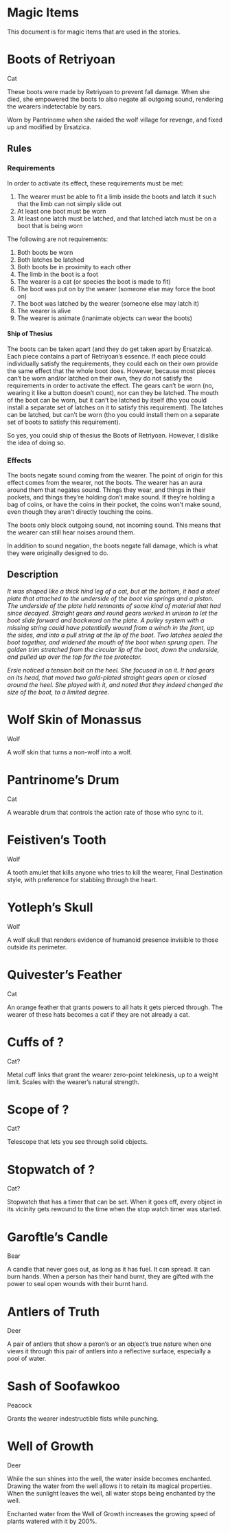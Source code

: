 # Magic Items

This document is for magic items that are used in the stories.

# Boots of Retriyoan

Cat

These boots were made by Retriyoan to prevent fall damage. When she died, she empowered the boots to also negate all outgoing sound, rendering the wearers indetectable by ears.

Worn by Pantrinome when she raided the wolf village for revenge, and fixed up and modified by Ersatzica.

## Rules

### Requirements

In order to activate its effect, these requirements must be met:

1.  The wearer must be able to fit a limb inside the boots and latch it such that the limb can not simply slide out
2.  At least one boot must be worn
3.  At least one latch must be latched, and that latched latch must be on a boot that is being worn

The following are not requirements:

1.  Both boots be worn
2.  Both latches be latched
3.  Both boots be in proximity to each other
4.  The limb in the boot is a foot
5.  The wearer is a cat (or species the boot is made to fit)
6.  The boot was put on by the wearer (someone else may force the boot on)
7.  The boot was latched by the wearer (someone else may latch it)
8.  The wearer is alive
9.  The wearer is animate (inanimate objects can wear the boots)

#### Ship of Thesius

The boots can be taken apart (and they do get taken apart by Ersatzica). Each piece contains a part of Retriyoan’s essence. If each piece could individually satisfy the requirements, they could each on their own provide the same effect that the whole boot does. However, because most pieces can’t be worn and/or latched on their own, they do not satisfy the requirements in order to activate the effect. The gears can’t be worn (no, wearing it like a button doesn’t count), nor can they be latched. The mouth of the boot can be worn, but it can’t be latched by itself (tho you could install a separate set of latches on it to satisfy this requirement). The latches can be latched, but can’t be worn (tho you could install them on a separate set of boots to satisfy this requirement).

So yes, you could ship of thesius the Boots of Retriyoan. However, I dislike the idea of doing so.

### Effects

The boots negate sound coming from the wearer. The point of origin for this effect comes from the wearer, not the boots. The wearer has an aura around them that negates sound. Things they wear, and things in their pockets, and things they’re holding don’t make sound. If they’re holding a bag of coins, or have the coins in their pocket, the coins won’t make sound, even though they aren’t directly touching the coins.

The boots only block outgoing sound, not incoming sound. This means that the wearer can still hear noises around them.

In addition to sound negation, the boots negate fall damage, which is what they were originally designed to do.

## Description

*It was shaped like a thick hind leg of a cat, but at the bottom, it had a steel plate that attached to the underside of the boot via springs and a piston. The underside of the plate held remnants of some kind of material that had since decayed. Straight gears and round gears worked in unison to let the boot slide forward and backward on the plate. A pulley system with a missing string could have potentially wound from a winch in the front, up the sides, and into a pull string at the lip of the boot. Two latches sealed the boot together, and widened the mouth of the boot when sprung open. The golden trim stretched from the circular lip of the boot, down the underside, and pulled up over the top for the toe protector.*

*Ersie noticed a tension bolt on the heel. She focused in on it. It had gears on its head, that moved two gold-plated straight gears open or closed around the heel. She played with it, and noted that they indeed changed the size of the boot, to a limited degree.*

# Wolf Skin of Monassus

Wolf

A wolf skin that turns a non-wolf into a wolf.

# Pantrinome’s Drum

Cat

A wearable drum that controls the action rate of those who sync to it.

# Feistiven’s Tooth

Wolf

A tooth amulet that kills anyone who tries to kill the wearer, Final Destination style, with preference for stabbing through the heart.

# Yotleph’s Skull

Wolf

A wolf skull that renders evidence of humanoid presence invisible to those outside its perimeter.

# Quivester’s Feather

Cat

An orange feather that grants powers to all hats it gets pierced through. The wearer of these hats becomes a cat if they are not already a cat.

# Cuffs of ?

Cat?

Metal cuff links that grant the wearer zero-point telekinesis, up to a weight limit. Scales with the wearer’s natural strength.

# Scope of ?

Cat?

Telescope that lets you see through solid objects.

# Stopwatch of ?

Cat?

Stopwatch that has a timer that can be set. When it goes off, every object in its vicinity gets rewound to the time when the stop watch timer was started.

# Garoftle’s Candle

Bear

A candle that never goes out, as long as it has fuel. It can spread. It can burn hands. When a person has their hand burnt, they are gifted with the power to seal open wounds with their burnt hand.

# Antlers of Truth

Deer

A pair of antlers that show a peron’s or an object’s true nature when one views it through this pair of antlers into a reflective surface, especially a pool of water.

# Sash of Soofawkoo

Peacock

Grants the wearer indestructible fists while punching.

# Well of Growth

Deer

While the sun shines into the well, the water inside becomes enchanted. Drawing the water from the well allows it to retain its magical properties. When the sunlight leaves the well, all water stops being enchanted by the well.

Enchanted water from the Well of Growth increases the growing speed of plants watered with it by 200%.
